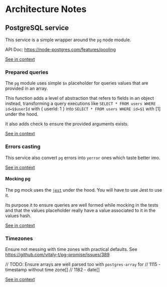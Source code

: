 [//]: # ( )
[//]: # (This file is automatically generated by the `jsarch`)
[//]: # (module. Do not change it elsewhere, changes would)
[//]: # (be overriden.)
[//]: # ( )
# Architecture Notes



## PostgreSQL service

This service is a simple wrapper around the `pg` node module.

API Doc: https://node-postgres.com/features/pooling

[See in context](./src/pg.ts#L60-L65)



### Prepared queries

The `pg` module uses simple `$n` placeholder for queries values
 that are provided in an array.

 This function adds a level of abstraction that refers to fields
 in an object instead, transforming a query executions like
 `SELECT * FROM users WHERE id=$$userId` with { userId: 1 }
 into `SELECT * FROM users WHERE id=$1` with [1] under the
 hood.

It also adds check to ensure the provided arguments exists.

[See in context](./src/pg.ts#L241-L253)



### Errors casting

This service also convert `pg` errors into `yerror` ones which taste
 better imo.

[See in context](./src/pg.ts#L276-L280)



#### Mocking pg

The pg mock uses the [`jest`](https://jestjs.io) under the hood.
 You will have to use Jest to use it.

Its purpose it to ensure queries are well formed while mocking
 in the tests and that the values placeholder really have a value
 associated to it in the values hash.

[See in context](./src/pg.mock.ts#L7-L15)



### Timezones

Ensure not messing with time zones with practical defaults.
See https://github.com/vitaly-t/pg-promise/issues/389

// TODO: Ensure arrays are well parsed too with `postgres-array` for
// 1115 - timestamp without time zone[]
// 1182 - date[]

[See in context](./src/pg.ts#L10-L18)

